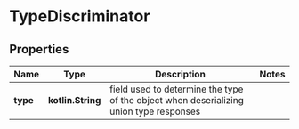
# TypeDiscriminator

## Properties
| Name | Type | Description | Notes |
| ------------ | ------------- | ------------- | ------------- |
| **type** | **kotlin.String** | field used to determine the type of the object when deserializing union type responses |  |



